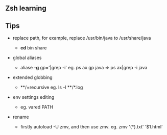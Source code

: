 Zsh learning
------------

## Tips

* replace path, for example, replace /usr/bin/java to /usr/share/java
  - **cd** bin share

* global aliases
  - aliase **-g** gp='|grep -i' eg. ps ax gp java => ps ax|grep -i java

* extended globbing
  - \*\*/=recursive eg. ls -l \*\*/*.log

* env settings editing
  - eg. vared PATH

* rename
  - firstly autoload -U zmv, and then use zmv. eg. zmv '(*).txt' '$1.html'


